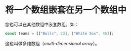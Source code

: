 # 将一个数组嵌套在另一个数组中

您也可以在其他数组中嵌套数组，如：

```javascript
const teams = [["Bulls", 23], ["White Sox", 45]];
```

这也叫做多维数组（_multi-dimensional array_）。
